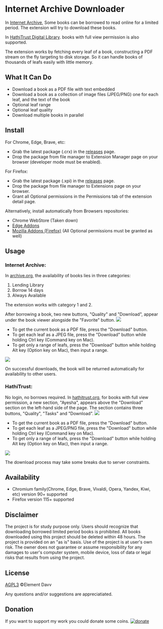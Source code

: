 # Internet Archive Downloader

In [Internet Archive](https://archive.org), Some books can be borrowed to read online for a limited period. The extension will try to download these books.

In [HathiTrust Digital Library](https://hathitrust.org). books with full view permission is also supported.

The extension works by fetching every leaf of a book, constructing a PDF stream on the fly targeting to disk storage. So it can handle books of thousands of leafs easily with little memory.

## What It Can Do
* Download a book as a PDF file with text embedded
* Download a book as a collection of image files (JPEG/PNG) one for each leaf, and the text of the book
* Optional leaf range
* Optional leaf quality
* Download multiple books in parallel

## Install
For Chrome, Edge, Brave, etc:
* Grab the latest package (.crx) in the [releases](https://github.com/elementdavv/internet_archive_downloader/releases) page.
* Drop the package from file manager to Extension Manager page on your browser (developer mode must be enabled).

For Firefox:
* Grab the latest package (.xpi) in the [releases](https://github.com/elementdavv/internet_archive_downloader/releases) page.
* Drop the package from file manager to Extensions page on your browser.
* Grant all Optional permissions in the Permissions tab of the extension detail page.

Alternatively, install automatically from Browsers repositories:
- Chrome WebStore (Taken down)
- [Edge Addons](https://microsoftedge.microsoft.com/addons/detail/internet-archive-download/cnpoedgimjaecinmgfnfhfmcpcngeeje)
- [Mozilla Addons (Firefox)](https://addons.mozilla.org/en-US/firefox/addon/internet_archive_downloader/) (All Optional permissions must be granted as well)

## Usage
### Internet Archive:
In [archive.org](https://archive.org), the availability of books lies in three categories:
1) Lending Library
2) Borrow 14 days
3) Always Available

The extension works with category 1 and 2.

After borrowing a book, two new buttons, "Quality" and "Download", appear under the book viewer alongside the "Favorite" button. 
<image src="resources/capture/borrow1.png">

* To get the current book as a PDF file, press the "Download" button.
* To get each leaf as a JPEG file, press the "Download" button while holding Ctrl key (Command key on Mac).
* To get only a range of leafs, press the "Download" button while holding Alt key (Option key on Mac), then input a range.

<image src="resources/capture/download1.png">

On successful downloads, the book will be returned automatically for availability to other users.

### HathiTrust:
No login, no borrows required. In [hathitrust.org](https://hathitrust.org), for books with full view permission, a new section, "Ayesha", appears above the "Download" section on the left-hand side of the page. The section contains three buttons, "Quality", "Tasks" and "Download".
<image src="resources/capture/borrow2.png">

* To get the current book as a PDF file, press the "Download" button.
* To get each leaf as a JPEG/PNG file, press the "Download" button while holding Ctrl key (Command key on Mac).
* To get only a range of leafs, press the "Download" button while holding Alt key (Option key on Mac), then input a range.

<image src="resources/capture/download2.png">

The download process may take some breaks due to server constraints.

## Availability
* Chromium family(Chrome, Edge, Brave, Vivaldi, Opera, Yandex, Kiwi, etc) version 90+ supported
* Firefox version 115+ supported

## Disclaimer
The project is for study purpose only. Users should recognize that downloading borrowed limited period books is prohibited. All books downloaded using this project should be deleted within 48 hours. The project is provided on an "as is" basis. Use of the project is at user's own risk. The owner does not guarantee or assume responsibility for any damages to user's computer system, mobile device, loss of data or legal risks that results from using the project.

## License
[AGPL3](LICENSE) ©Element Davv

Any questions and/or suggestions are appreciatiated.

## Donation
If you want to support my work you could donate some coins. [![donate](resources/pp-logo.png)](https://paypal.me/timelegend)
